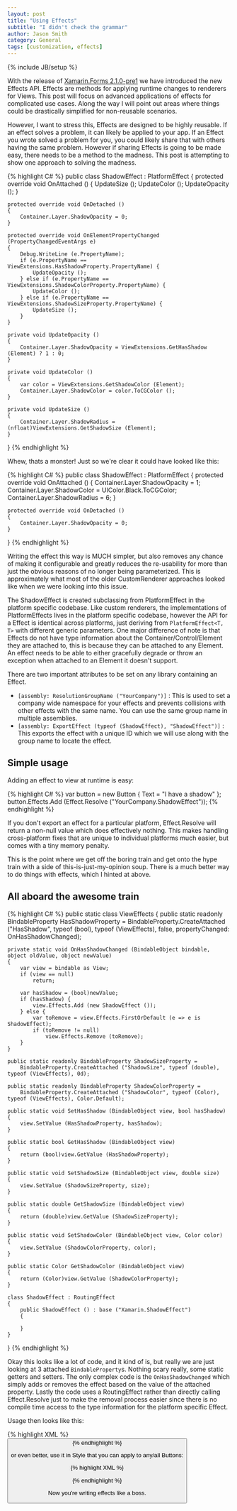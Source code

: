 ```yaml
---
layout: post
title: "Using Effects"
subtitle: "I didn't check the grammar"
author: Jason Smith
category: General
tags: [customization, effects]
---
```

{% include JB/setup %}

With the release of [Xamarin.Forms 2.1.0-pre1](https://www.nuget.org/packages/Xamarin.Forms/2.1.0.6500-pre1) we have introduced the new Effects API. Effects are methods for applying runtime changes to renderers for Views. This post will focus on advanced applications of effects for complicated use cases. Along the way I will point out areas where things could be drastically simplified for non-reusable scenarios.

However, I want to stress this, Effects are designed to be highly reusable. If an effect solves a problem, it can likely be applied to your app. If an Effect you wrote solved a problem for you, you could likely share that with others having the same problem. However if sharing Effects is going to be made easy, there needs to be a method to the madness. This post is attempting to show one approach to solving the madness.

{% highlight C# %}
public class ShadowEffect : PlatformEffect
{
	protected override void OnAttached ()
	{
		UpdateSize ();
		UpdateColor ();
		UpdateOpacity ();
	}

	protected override void OnDetached ()
	{
		Container.Layer.ShadowOpacity = 0;
	}

	protected override void OnElementPropertyChanged (PropertyChangedEventArgs e)
	{
		Debug.WriteLine (e.PropertyName);
		if (e.PropertyName == ViewExtensions.HasShadowProperty.PropertyName) {
			UpdateOpacity ();
		} else if (e.PropertyName == ViewExtensions.ShadowColorProperty.PropertyName) {
			UpdateColor ();
		} else if (e.PropertyName == ViewExtensions.ShadowSizeProperty.PropertyName) {
			UpdateSize ();
		}
	}

	private void UpdateOpacity ()
	{
		Container.Layer.ShadowOpacity = ViewExtensions.GetHasShadow (Element) ? 1 : 0;
	}

	private void UpdateColor ()
	{
		var color = ViewExtensions.GetShadowColor (Element);
		Container.Layer.ShadowColor = color.ToCGColor ();
	}

	private void UpdateSize ()
	{
		Container.Layer.ShadowRadius = (nfloat)ViewExtensions.GetShadowSize (Element);
	}
}
{% endhighlight %}

Whew, thats a monster! Just so we're clear it could have looked like this:

{% highlight C# %}
public class ShadowEffect : PlatformEffect
{
	protected override void OnAttached ()
	{
		Container.Layer.ShadowOpacity = 1;
		Container.Layer.ShadowColor = UIColor.Black.ToCGColor;
		Container.Layer.ShadowRadius = 6;
	}

	protected override void OnDetached ()
	{
		Container.Layer.ShadowOpacity = 0;
	}
}
{% endhighlight %}

Writing the effect this way is MUCH simpler, but also removes any chance of making it configurable and greatly reduces the re-usability for more than just the obvious reasons of no longer being parameterized. This is approximately what most of the older CustomRenderer approaches looked like when we were looking into this issue.

The ShadowEffect is created subclassing from PlatformEffect in the platform specific codebase. Like custom renderers, the implementations of PlatformEffects lives in the platform specific codebase, however the API for a Effect is identical across platforms, just deriving from `PlatformEffect<T, T>` with different generic parameters. One major difference of note is that Effects do not have type information about the Container/Control/Element they are attached to, this is because they can be attached to any Element. An effect needs to be able to either gracefully degrade or throw an exception when attached to an Element it doesn't support.

There are two important attributes to be set on any library containing an Effect.

- `[assembly: ResolutionGroupName ("YourCompany")]` : This is used to set a company wide namespace for your effects and prevents collisions with other effects with the same name. You can use the same group name in multiple assemblies.
- `[assembly: ExportEffect (typeof (ShadowEffect), "ShadowEffect")]` : This exports the effect with a unique ID which we will use along with the group name to locate the effect.

## Simple usage ##

Adding an effect to view at runtime is easy:

{% highlight C# %}
var button = new Button { Text = "I have a shadow" };
button.Effects.Add (Effect.Resolve ("YourCompany.ShadowEffect"));
{% endhighlight %}

If you don't export an effect for a particular platform, Effect.Resolve will return a non-null value which does effectively nothing. This makes handling cross-platform fixes that are unique to individual platforms much easier, but comes with a tiny memory penalty.

This is the point where we get off the boring train and get onto the hype train with a side of this-is-just-my-opinion soup. There is a much better way to do things with effects, which I hinted at above.

## All aboard the awesome train ##

{% highlight C# %}
public static class ViewEffects
{
	public static readonly BindableProperty HasShadowProperty =
		BindableProperty.CreateAttached ("HasShadow", typeof (bool), typeof (ViewEffects), false, propertyChanged: OnHasShadowChanged);

	private static void OnHasShadowChanged (BindableObject bindable, object oldValue, object newValue)
	{
		var view = bindable as View;
		if (view == null)
			return;

		var hasShadow = (bool)newValue;
		if (hasShadow) {
			view.Effects.Add (new ShadowEffect ());
		} else {
			var toRemove = view.Effects.FirstOrDefault (e => e is ShadowEffect);
			if (toRemove != null)
				view.Effects.Remove (toRemove);
		}
	}

	public static readonly BindableProperty ShadowSizeProperty =
		BindableProperty.CreateAttached ("ShadowSize", typeof (double), typeof (ViewEffects), 0d);

	public static readonly BindableProperty ShadowColorProperty =
		BindableProperty.CreateAttached ("ShadowColor", typeof (Color), typeof (ViewEffects), Color.Default);

	public static void SetHasShadow (BindableObject view, bool hasShadow)
	{
		view.SetValue (HasShadowProperty, hasShadow);
	}

	public static bool GetHasShadow (BindableObject view)
	{
		return (bool)view.GetValue (HasShadowProperty);
	}

	public static void SetShadowSize (BindableObject view, double size)
	{
		view.SetValue (ShadowSizeProperty, size);
	}

	public static double GetShadowSize (BindableObject view)
	{
		return (double)view.GetValue (ShadowSizeProperty);
	}

	public static void SetShadowColor (BindableObject view, Color color)
	{
		view.SetValue (ShadowColorProperty, color);
	}

	public static Color GetShadowColor (BindableObject view)
	{
		return (Color)view.GetValue (ShadowColorProperty);
	}

	class ShadowEffect : RoutingEffect
	{
		public ShadowEffect () : base ("Xamarin.ShadowEffect")
		{
			
		}
	}
}
{% endhighlight %}

Okay this looks like a lot of code, and it kind of is, but really we are just looking at 3 attached `BindableProperty`s. Nothing scary really, some static getters and setters. The only complex code is the `OnHasShadowChanged` which simply adds or removes the effect based on the value of the attached property. Lastly the code uses a RoutingEffect rather than directly calling Effect.Resolve just to make the removal process easier since there is no compile time access to the type information for the platform specific Effect.

Usage then looks like this:

{% highlight XML %}
<Button local:ViewEffects.HasShadow="True" 
        local:ViewEffects.ShadowColor="#222222" 
        local:ViewEffects.ShadowSize="4" />
{% endhighlight %}

or even better, use it in Style that you can apply to any/all Buttons:

{% highlight XML %}
<Style TargetType="Button">
  <Style.Setters>
    <Setter Property="local:ViewExtensions.HasShadow" Value="True" />
    <Setter Property="local:ViewExtensions.ShadowColor" Value="#232343" />
    <Setter Property="local:ViewExtensions.ShadowSize" Value="5" />
  </Style.Setters>
</Style>
{% endhighlight %}

Now you're writing effects like a boss.